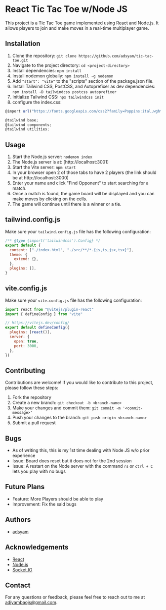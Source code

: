 
# React Tic Tac Toe w/Node JS

This project is a Tic Tac Toe game implemented using React and Node.js. It allows players to join and make moves in a real-time multiplayer game.

## Installation

1. Clone the repository: `git clone https://github.com/adsyam/tic-tac-toe.git`
2. Navigate to the project directory: `cd <project-directory>`
3. Install dependencies: `npm install`
4. Install nodemon globally: `npm install -g nodemon`
5. Add `"start": "vite"` to the "scripts" section of the package.json file.
5. Install Tailwind CSS, PostCSS, and Autoprefixer as dev dependencies: `npm install -D tailwindcss postcss autoprefixer`
6. Initialize Tailwind CSS: `npx tailwindcss init`
7. configure the index.css:

```javascript
@import url("https://fonts.googleapis.com/css2?family=Poppins:ital,wght@0,100;0,200;0,300;0,400;0,500;0,600;0,700;0,800;0,900;1,100;1,200;1,300;1,400;1,500;1,600;1,700;1,800;1,900&display=swap");

@tailwind base;
@tailwind components;
@tailwind utilities;
```

## Usage

1. Start the Node.js server: `nodemon index`
2. The Node.js server is at: [http://localhost:3001]
3. Start the Vite server: `npm start`
4. In your browser open 2 of those tabs to have 2 players (the link should be at http://localhost:3000)
5. Enter your name and click "Find Opponent" to start searching for a match.
6. Once a match is found, the game board will be displayed and you can make moves by clicking on the cells.
7. The game will continue until there is a winner or a tie.

## tailwind.config.js

Make sure your `tailwind.config.js` file has the following configuration:

```javascript
/** @type {import('tailwindcss').Config} */
export default {
  content: ["./index.html", "./src/**/*.{js,ts,jsx,tsx}"],
  theme: {
    extend: {},
  },
  plugins: [],
}
```

## vite.config.js

Make sure your `vite.config.js` file has the following configuration:

```javascript
import react from "@vitejs/plugin-react"
import { defineConfig } from "vite"

// https://vitejs.dev/config/
export default defineConfig({
  plugins: [react()],
  server: {
    open: true,
    port: 3000,
  },
}) 
```


## Contributing

Contributions are welcome! If you would like to contribute to this project, please follow these steps:

1. Fork the repository
2. Create a new branch: `git checkout -b <branch-name>`
3. Make your changes and commit them: `git commit -m '<commit-message>'`
4. Push your changes to the branch: `git push origin <branch-name>`
5. Submit a pull request

## Bugs

- As of writing this, this is my 1st time dealing with Node JS w/o prior experience
- Issue: Board does reset but it does not for the 2nd session
- Issue: A restart on the Node server with the command `rs` or `ctrl + C` lets you play with no bugs

## Future Plans

- Feature: More Players should be able to play
- Improvement: Fix the said bugs

## Authors

- [adsyam](https://github.com/adsyam)

## Acknowledgements

- [React](https://reactjs.org/)
- [Node.js](https://nodejs.org/)
- [Socket.IO](https://socket.io/)

## Contact

For any questions or feedback, please feel free to reach out to me at [adiyambaojs@gmail.com](adiyambaojs@gmail.com).
